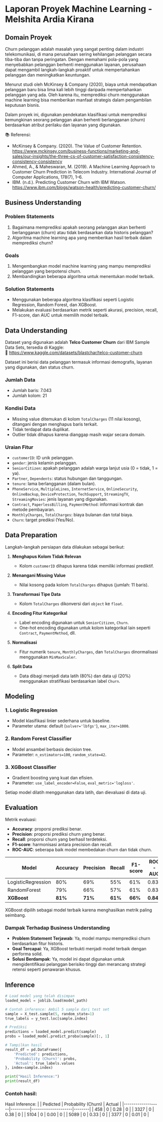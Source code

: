 # Laporan Proyek Machine Learning - Melshita Ardia Kirana

## Domain Proyek

Churn pelanggan adalah masalah yang sangat penting dalam industri telekomunikasi, di mana perusahaan sering kehilangan pelanggan secara tiba-tiba dan tanpa peringatan. Dengan memahami pola-pola yang menyebabkan pelanggan berhenti menggunakan layanan, perusahaan dapat mengambil langkah-langkah proaktif untuk mempertahankan pelanggan dan meningkatkan keuntungan.

Menurut studi oleh McKinsey & Company (2020), biaya untuk mendapatkan pelanggan baru bisa lima kali lebih tinggi daripada mempertahankan pelanggan yang ada. Oleh karena itu, memprediksi churn menggunakan machine learning bisa memberikan manfaat strategis dalam pengambilan keputusan bisnis.

Dalam proyek ini, digunakan pendekatan klasifikasi untuk memprediksi kemungkinan seorang pelanggan akan berhenti berlangganan (churn) berdasarkan atribut perilaku dan layanan yang digunakan.

📚 Referensi:

- McKinsey & Company. (2020). The Value of Customer Retention. https://www.mckinsey.com/business-functions/marketing-and-sales/our-insights/the-three-cs-of-customer-satisfaction-consistency-consistency-consistency  
- Ahmed, A., & Maheswaran, M. (2019). A Machine Learning Approach to Customer Churn Prediction in Telecom Industry. International Journal of Computer Applications, 178(7), 1–6.  
- IBM. (n.d.). Predicting Customer Churn with IBM Watson. https://www.ibm.com/blogs/watson-health/predicting-customer-churn/

## Business Understanding

### Problem Statements

1. Bagaimana memprediksi apakah seorang pelanggan akan berhenti berlangganan (churn) atau tidak berdasarkan data historis pelanggan?
2. Algoritma machine learning apa yang memberikan hasil terbaik dalam memprediksi churn?

### Goals

1. Mengembangkan model machine learning yang mampu memprediksi pelanggan yang berpotensi churn.
2. Membandingkan beberapa algoritma untuk menentukan model terbaik.

### Solution Statements

- Menggunakan beberapa algoritma klasifikasi seperti Logistic Regression, Random Forest, dan XGBoost.
- Melakukan evaluasi berdasarkan metrik seperti akurasi, precision, recall, F1-score, dan AUC untuk memilih model terbaik.

## Data Understanding

Dataset yang digunakan adalah **Telco Customer Churn** dari IBM Sample Data Sets, tersedia di Kaggle:  
🔗 https://www.kaggle.com/datasets/blastchar/telco-customer-churn

Dataset ini berisi data pelanggan termasuk informasi demografis, layanan yang digunakan, dan status churn.

### Jumlah Data

- Jumlah baris: 7.043
- Jumlah kolom: 21

### Kondisi Data

- Missing value ditemukan di kolom `TotalCharges` (11 nilai kosong), ditangani dengan menghapus baris terkait.
- Tidak terdapat data duplikat.
- Outlier tidak dihapus karena dianggap masih wajar secara domain.

### Uraian Fitur

- `customerID`: ID unik pelanggan.
- `gender`: jenis kelamin pelanggan.
- `SeniorCitizen`: apakah pelanggan adalah warga lanjut usia (0 = tidak, 1 = ya).
- `Partner`, `Dependents`: status hubungan dan tanggungan.
- `tenure`: lama berlangganan (dalam bulan).
- `PhoneService`, `MultipleLines`, `InternetService`, `OnlineSecurity`, `OnlineBackup`, `DeviceProtection`, `TechSupport`, `StreamingTV`, `StreamingMovies`: jenis layanan yang digunakan.
- `Contract`, `PaperlessBilling`, `PaymentMethod`: informasi kontrak dan metode pembayaran.
- `MonthlyCharges`, `TotalCharges`: biaya bulanan dan total biaya.
- `Churn`: target prediksi (Yes/No).

## Data Preparation

Langkah-langkah persiapan data dilakukan sebagai berikut:

1. **Menghapus Kolom Tidak Relevan**
   - Kolom `customerID` dihapus karena tidak memiliki informasi prediktif.

2. **Menangani Missing Value**
   - Nilai kosong pada kolom `TotalCharges` dihapus (jumlah: 11 baris).

3. **Transformasi Tipe Data**
   - Kolom `TotalCharges` dikonversi dari `object` ke `float`.

4. **Encoding Fitur Kategorikal**
   - Label encoding digunakan untuk `SeniorCitizen`, `Churn`.
   - One-hot encoding digunakan untuk kolom kategorikal lain seperti `Contract`, `PaymentMethod`, dll.

5. **Normalisasi**
   - Fitur numerik `tenure`, `MonthlyCharges`, dan `TotalCharges` dinormalisasi menggunakan `MinMaxScaler`.

6. **Split Data**
   - Data dibagi menjadi data latih (80%) dan data uji (20%) menggunakan stratifikasi berdasarkan label `Churn`.

## Modeling

### 1. Logistic Regression
- Model klasifikasi linier sederhana untuk baseline.
- Parameter utama: default (`solver='lbfgs'`), `max_iter=1000`.

### 2. Random Forest Classifier
- Model ansambel berbasis decision tree.
- Parameter: `n_estimators=100`, `random_state=42`.

### 3. XGBoost Classifier
- Gradient boosting yang kuat dan efisien.
- Parameter: `use_label_encoder=False`, `eval_metric='logloss'`.

Setiap model dilatih menggunakan data latih, dan dievaluasi di data uji.

## Evaluation

Metrik evaluasi:

- **Accuracy**: proporsi prediksi benar.
- **Precision**: proporsi prediksi churn yang benar.
- **Recall**: proporsi churn yang berhasil terdeteksi.
- **F1-score**: harmonisasi antara precision dan recall.
- **ROC-AUC**: seberapa baik model membedakan churn dan tidak churn.

| Model              | Accuracy | Precision | Recall | F1-score | ROC-AUC |
|-------------------|----------|-----------|--------|----------|---------|
| LogisticRegression|   80%    |   69%     | 55%    | 61%      | 0.83    |
| RandomForest       |   79%    |   66%     | 57%    | 61%      | 0.83    |
| **XGBoost**        | **81%**  | **71%**   | **61%**| **66%**  | **0.84**|

XGBoost dipilih sebagai model terbaik karena menghasilkan metrik paling seimbang.

### Dampak Terhadap Business Understanding

- **Problem Statement Terjawab**: Ya, model mampu memprediksi churn berdasarkan fitur historis.
- **Goal Tercapai**: Ya, XGBoost terbukti menjadi model terbaik dengan performa solid.
- **Solusi Berdampak**: Ya, model ini dapat digunakan untuk mengidentifikasi pelanggan berisiko tinggi dan merancang strategi retensi seperti penawaran khusus.

## Inference

```python
# Load model yang telah disimpan
loaded_model = joblib.load(model_path)

# Contoh inference: Ambil 5 sample dari test set
sample = X_test.sample(5, random_state=1)
true_labels = y_test.loc[sample.index]

# Prediksi
predictions = loaded_model.predict(sample)
probs = loaded_model.predict_proba(sample)[:, 1]

# Tampilkan hasil
result_df = pd.DataFrame({
    'Predicted': predictions,
    'Probability (Churn)': probs,
    'Actual': true_labels.values
}, index=sample.index)

print("Hasil Inference:")
print(result_df)
```

### Contoh hasil:
Hasil Inference:
|                   | Pedicted | Probability (Churn) | Actual | 
|-------------------|----------|---------------------|--------|
|               458 |        0 |                0.28 |      0 | 
|              3327 |        0 |                0.38 |      0 |
|              5104 |        0 |                0.00 |      0 |
|              5089 |        0 |                0.33 |      0 |
|              3377 |        0 |                0.01 |      0 |  
